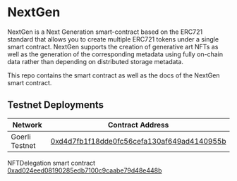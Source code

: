 # NextGen

NextGen is a Next Generation smart-contract based on the ERC721 standard that allows you to create multiple ERC721 tokens under a single smart contract. NextGen supports the creation of generative art NFTs as well as the generation of the corresponding metadata using fully on-chain data rather than depending on distributed storage metadata.

This repo contains the smart contract as well as the docs of the NextGen smart contract.

## Testnet Deployments

Network  | Contract Address 
------------- | ------------- 
Goerli Testnet | [0xd4d7fb1f18dde0fc56cefa130af649ad4140955b](https://goerli.etherscan.io/address/0xd4d7fb1f18dde0fc56cefa130af649ad4140955b)

NFTDelegation smart contract [0xad024eed08190285edb7100c9caabe79d48e448b](https://goerli.etherscan.io/address/0xad024eed08190285edb7100c9caabe79d48e448b)

